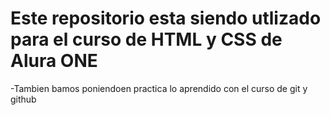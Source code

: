 <h1>Este repositorio esta siendo utlizado para el curso de HTML y CSS de Alura ONE </h1>
-Tambien bamos poniendoen practica lo aprendido con el curso de git y github 

